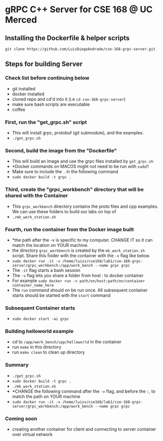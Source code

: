 # gRPC C++ Server for CSE 168 @ UC Merced

## Installing the Dockerfile & helper scripts
`git clone https://github.com/LuisDiegoAndrade/cse-168-grpc-server.git`

## Steps for building Server
### Check list before continuing below
- git installed
- docker installed
- cloned repo and cd'd into it (i.e `cd cse-168-grpc-server`)
- make sure bash scripts are executable
- coffee

### First, run the "get_grpc.sh" script
- This will install grpc, protobuf (git submodule), and the examples.
- `./get_grpc.sh`

### Second, build the image from the "Dockerfile"
- This will build an image and use the grpc files installed by `get_grpc.sh`
- *Docker commands on MACOS might not need to be run with  `sudo`!!
- Make sure to include the `.` in the following command
- `sudo docker build -t grpc .`

### Third, create the "grpc_workbench" directory that will be shared with the Container
- This `grpc_workbench` directory contains the proto files and cpp examples. We can use these folders to build our labs on top of
- `./mk_work_station.sh`

### Fourth, run the container from the Docker image built
- *the path after the -v is specific to my computer. CHANGE IT so it can match the location on YOUR machine.
- the directory `grpc_workbench` is created by the `mk_work_station.sh` script. Share this folder with the container with the `-v` flag like below.
- `sudo docker run -it -v /home/luiss/cse168/lab1/cse-168-grpc-server/grpc_workbench:/app/work_bench --name grpc grpc`
- The `-it` flag starts a bash session
- The `-v` flag lets you share a folder from host : to docker container
- For example `sudo docker run -v path/on/host:path/on/container container_name_here`
- The `run` command should on be run once. All subsequent container starts should be started with the `start` command

### Subsequent Container starts
- `sudo docker start -ai grpc`

### Building helloworld example
- cd to `/app/work_bench/cpp/helloworld` in the container
- run `make` in this directory
- run `make clean` to clean up directory

### Summary
- `./get_grpc.sh`
- `sudo docker build -t grpc .`
- `./mk_work_station.sh`
-  *CHANGE the following command after the `-v` flag, and before the `:`, to match the path on YOUR machine
- `sudo docker run -it -v /home/luiss/cse168/lab1/cse-168-grpc-server/grpc_workbench:/app/work_bench --name grpc grpc`

### Coming soon
- creating another container for client and connecting to server container over virtual network

